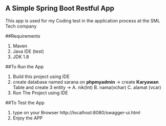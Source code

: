 ## A Simple Spring Boot Restful App 

This app is used for my Coding test in the application process at the SML Tech company

##Requirements
1. Maven
2. Java IDE  (test)
3. JDK 1.8

##To Run the App
1. Build this project using IDE
2. create database named sarana on **phpmyadmin** -> create **Karyawan** Table and create 3 entity -> A. nik(Int) B. nama(vchar) C. alamat (vcar)
3. Run The Project using IDE

##To Test the App
1. type on your Browser http://localhost:8080/swagger-ui.html
2. Enjoy the APP